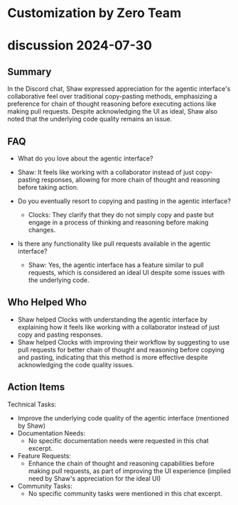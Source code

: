 # Customization by Zero Team

# discussion 2024-07-30

## Summary
 In the Discord chat, Shaw expressed appreciation for the agentic interface's collaborative feel over traditional copy-pasting methods, emphasizing a preference for chain of thought reasoning before executing actions like making pull requests. Despite acknowledging the UI as ideal, Shaw also noted that the underlying code quality remains an issue.

## FAQ
 - What do you love about the agentic interface?
  - Shaw: It feels like working with a collaborator instead of just copy-pasting responses, allowing for more chain of thought and reasoning before taking action.

- Do you eventually resort to copying and pasting in the agentic interface?
  - Clocks: They clarify that they do not simply copy and paste but engage in a process of thinking and reasoning before making changes.

- Is there any functionality like pull requests available in the agentic interface?
  - Shaw: Yes, the agentic interface has a feature similar to pull requests, which is considered an ideal UI despite some issues with the underlying code.

## Who Helped Who
 - Shaw helped Clocks with understanding the agentic interface by explaining how it feels like working with a collaborator instead of just copy and pasting responses.
- Shaw helped Clocks with improving their workflow by suggesting to use pull requests for better chain of thought and reasoning before copying and pasting, indicating that this method is more effective despite acknowledging the code quality issues.

## Action Items
 Technical Tasks:
  - Improve the underlying code quality of the agentic interface (mentioned by Shaw)
- Documentation Needs:
  - No specific documentation needs were requested in this chat excerpt.
- Feature Requests:
  - Enhance the chain of thought and reasoning capabilities before making pull requests, as part of improving the UI experience (implied need by Shaw's appreciation for the ideal UI)
- Community Tasks:
  - No specific community tasks were mentioned in this chat excerpt.

